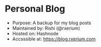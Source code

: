# Personal Blog

- Purpose: A backup for my blog posts
- Maintained by: Rishi (@rxerium)
- Hosted on: Hashnode
- Accsssible at: https://blog.rxerium.com
